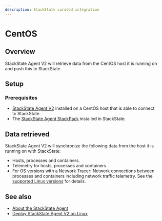```yaml
---
description: StackState curated integration
---
```


# CentOS

## Overview

StackState Agent V2 will retrieve data from the CentOS host it is running on and push this to StackState.

## Setup

### Prerequisites
 
* [StackState Agent V2](/setup/agent/linux.md) installed on a CentOS host that is able to connect to StackState.
* The [StackState Agent StackPack](/stackpacks/integrations/agent.md) installed in StackState.

## Data retrieved

StackState Agent V2 will synchronize the following data from the host it is running on with StackState:

- Hosts, processes and containers.
- Telemetry for hosts, processes and containers   
- For OS versions with a Network Tracer: Network connections between processes and containers including network traffic telemetry. See the [supported Linux versions](/setup/agent/linux.md#supported-linux-versions) for details.

## See also

* [About the StackState Agent](/setup/agent/about-stackstate-agent.md)
* [Deploy StackState Agent V2 on Linux](/setup/agent/linux.md)
